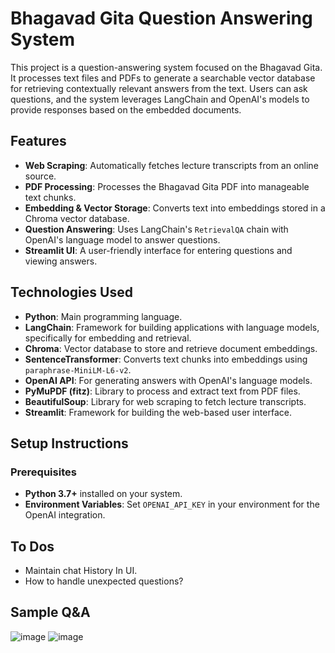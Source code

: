 # Bhagavad Gita Question Answering System

This project is a question-answering system focused on the Bhagavad Gita. It processes text files and PDFs to generate a searchable vector database for retrieving contextually relevant answers from the text. Users can ask questions, and the system leverages LangChain and OpenAI's models to provide responses based on the embedded documents.

## Features

- **Web Scraping**: Automatically fetches lecture transcripts from an online source.
- **PDF Processing**: Processes the Bhagavad Gita PDF into manageable text chunks.
- **Embedding & Vector Storage**: Converts text into embeddings stored in a Chroma vector database.
- **Question Answering**: Uses LangChain's `RetrievalQA` chain with OpenAI's language model to answer questions.
- **Streamlit UI**: A user-friendly interface for entering questions and viewing answers.

## Technologies Used

- **Python**: Main programming language.
- **LangChain**: Framework for building applications with language models, specifically for embedding and retrieval.
- **Chroma**: Vector database to store and retrieve document embeddings.
- **SentenceTransformer**: Converts text chunks into embeddings using `paraphrase-MiniLM-L6-v2`.
- **OpenAI API**: For generating answers with OpenAI's language models.
- **PyMuPDF (fitz)**: Library to process and extract text from PDF files.
- **BeautifulSoup**: Library for web scraping to fetch lecture transcripts.
- **Streamlit**: Framework for building the web-based user interface.

## Setup Instructions

### Prerequisites

- **Python 3.7+** installed on your system.
- **Environment Variables**: Set `OPENAI_API_KEY` in your environment for the OpenAI integration.

## To Dos
- Maintain chat History In UI.
- How to handle unexpected questions?


## Sample Q&A
![image](https://github.com/user-attachments/assets/05764c5b-9627-48c6-8f70-356a8559549c)
![image](https://github.com/user-attachments/assets/1bf83e3e-8609-4814-9a96-00fbc7bacf9d)

